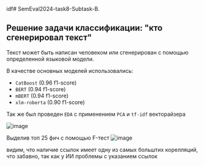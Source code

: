 idf# SemEval2024-task8-Subtask-B.

## Решение задачи классификации: "кто сгенерировал текст"

Текст может быть написан человеком или сгенерирован с помощью определенной языковой модели.

В качестве основных моделей использовались:
- `CatBoost` (0.96 f1-score)
- `BERT` (0.94 f1-score)
- `mBERT` (0.94 f1-score)
- `xlm-roberta` (0.90 f1-score)


Так же был проведен `EDA` с применением `PCA` и `tf-idf` векторайзера 

![image](https://github.com/BerezinDaniil/SemEval2024-task8-Subtask-B/assets/78606208/95fb5fb5-6c3a-4d27-89ee-64e7653fd0d3)

Выделив топ 25 фич c помощью F-тест
![image](https://github.com/BerezinDaniil/SemEval2024-task8-Subtask-B/assets/78606208/769588fd-b851-49c4-93dc-e1d3f7a814b1)

видим, что наличие ссылок имеет одну из самых больштих корелляций, что забавно, так как у ИИ проблемы с указанием ссылок
